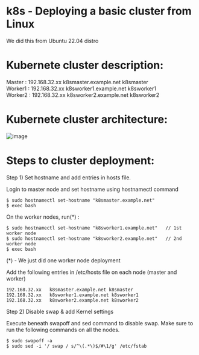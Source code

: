 # k8s - Deploying a basic cluster from Linux

We did this from Ubuntu 22.04 distro

# Kubernete cluster description:

Master  : 192.168.32.xx   k8smaster.example.net k8smaster <br>
Worker1 : 192.168.32.xx   k8sworker1.example.net k8sworker1 <br>
Worker2 : 192.168.32.xx   k8sworker2.example.net k8sworker2

# Kubernete cluster architecture:

![image](https://user-images.githubusercontent.com/86851766/203845104-440706e3-95b5-435d-917b-09ddf5e74eb2.png)

# Steps to cluster deployment:

Step 1)  Set hostname and add entries in hosts file.

Login to master node and set hostname using hostnamectl command

```
$ sudo hostnamectl set-hostname "k8smaster.example.net"
$ exec bash
```

On the worker nodes, run(*) :

```
$ sudo hostnamectl set-hostname "k8sworker1.example.net"   // 1st worker node
$ sudo hostnamectl set-hostname "k8sworker2.example.net"   // 2nd worker node
$ exec bash
```
(*) - We just did one worker node deployment

Add the following entries in /etc/hosts file on each node (master and worker)

```
192.168.32.xx   k8smaster.example.net k8smaster
192.168.32.xx   k8sworker1.example.net k8sworker1
192.168.32.xx   k8sworker2.example.net k8sworker2
```

Step 2) Disable swap & add Kernel settings

Execute beneath swapoff and sed command to disable swap. Make sure to run the following commands on all the nodes.

```
$ sudo swapoff -a
$ sudo sed -i '/ swap / s/^\(.*\)$/#\1/g' /etc/fstab
```
